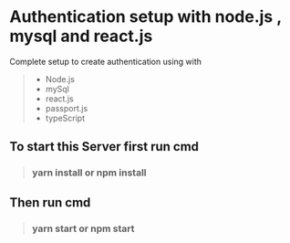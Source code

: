 # Authentication setup with node.js , mysql and react.js

Complete setup to create authentication using with

> - Node.js
> - mySql
> - react.js
> - passport.js
> - typeScript

## To start this Server first run cmd

> ### yarn install or npm install

## Then run cmd

> ### yarn start or npm start
